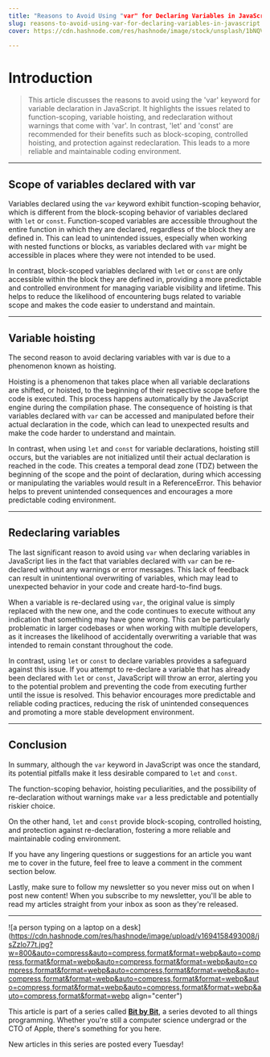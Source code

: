```yaml
---
title: "Reasons to Avoid Using "var" for Declaring Variables in JavaScript"
slug: reasons-to-avoid-using-var-for-declaring-variables-in-javascript
cover: https://cdn.hashnode.com/res/hashnode/image/stock/unsplash/1bNQVGzuy0U/upload/3fca3613486a39e55c7195ae735ac668.jpeg

---
```


# Introduction

> This article discusses the reasons to avoid using the 'var' keyword for variable declaration in JavaScript. It highlights the issues related to function-scoping, variable hoisting, and redeclaration without warnings that come with 'var'. In contrast, 'let' and 'const' are recommended for their benefits such as block-scoping, controlled hoisting, and protection against redeclaration. This leads to a more reliable and maintainable coding environment.

---

## Scope of variables declared with var

Variables declared using the `var` keyword exhibit function-scoping behavior, which is different from the block-scoping behavior of variables declared with `let` or `const`. Function-scoped variables are accessible throughout the entire function in which they are declared, regardless of the block they are defined in. This can lead to unintended issues, especially when working with nested functions or blocks, as variables declared with `var` might be accessible in places where they were not intended to be used.

In contrast, block-scoped variables declared with `let` or `const` are only accessible within the block they are defined in, providing a more predictable and controlled environment for managing variable visibility and lifetime. This helps to reduce the likelihood of encountering bugs related to variable scope and makes the code easier to understand and maintain.

---

## Variable hoisting

The second reason to avoid declaring variables with var is due to a phenomenon known as hoisting.

Hoisting is a phenomenon that takes place when all variable declarations are shifted, or hoisted, to the beginning of their respective scope before the code is executed. This process happens automatically by the JavaScript engine during the compilation phase. The consequence of hoisting is that variables declared with `var` can be accessed and manipulated before their actual declaration in the code, which can lead to unexpected results and make the code harder to understand and maintain.

In contrast, when using `let` and `const` for variable declarations, hoisting still occurs, but the variables are not initialized until their actual declaration is reached in the code. This creates a temporal dead zone (TDZ) between the beginning of the scope and the point of declaration, during which accessing or manipulating the variables would result in a ReferenceError. This behavior helps to prevent unintended consequences and encourages a more predictable coding environment.

---

## Redeclaring variables

The last significant reason to avoid using `var` when declaring variables in JavaScript lies in the fact that variables declared with `var` can be re-declared without any warnings or error messages. This lack of feedback can result in unintentional overwriting of variables, which may lead to unexpected behavior in your code and create hard-to-find bugs.

When a variable is re-declared using `var`, the original value is simply replaced with the new one, and the code continues to execute without any indication that something may have gone wrong. This can be particularly problematic in larger codebases or when working with multiple developers, as it increases the likelihood of accidentally overwriting a variable that was intended to remain constant throughout the code.

In contrast, using `let` or `const` to declare variables provides a safeguard against this issue. If you attempt to re-declare a variable that has already been declared with `let` or `const`, JavaScript will throw an error, alerting you to the potential problem and preventing the code from executing further until the issue is resolved. This behavior encourages more predictable and reliable coding practices, reducing the risk of unintended consequences and promoting a more stable development environment.

---

## Conclusion

In summary, although the `var` keyword in JavaScript was once the standard, its potential pitfalls make it less desirable compared to `let` and `const`.

The function-scoping behavior, hoisting peculiarities, and the possibility of re-declaration without warnings make `var` a less predictable and potentially riskier choice.

On the other hand, `let` and `const` provide block-scoping, controlled hoisting, and protection against re-declaration, fostering a more reliable and maintainable coding environment.

If you have any lingering questions or suggestions for an article you want me to cover in the future, feel free to leave a comment in the comment section below.

Lastly, make sure to follow my newsletter so you never miss out on when I post new content! When you subscribe to my newsletter, you'll be able to read my articles straight from your inbox as soon as they're released.

---

![a person typing on a laptop on a desk](https://cdn.hashnode.com/res/hashnode/image/upload/v1694158493008/jsZzIo77t.jpg?w=800&auto=compress&auto=compress,format&format=webp&auto=compress,format&format=webp&auto=compress,format&format=webp&auto=compress,format&format=webp&auto=compress,format&format=webp&auto=compress,format&format=webp&auto=compress,format&format=webp&auto=compress,format&format=webp&auto=compress,format&format=webp&auto=compress,format&format=webp align="center")

This article is part of a series called [**Bit by Bit**](https://scrappedscript.com/series/bit-by-bit), a series devoted to all things programming. Whether you're still a computer science undergrad or the CTO of Apple, there's something for you here.

New articles in this series are posted every Tuesday!